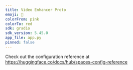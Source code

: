 ```yaml
---
title: Video Enhancer Proto
emoji: 🏃
colorFrom: pink
colorTo: red
sdk: gradio
sdk_version: 5.45.0
app_file: app.py
pinned: false
---
```


Check out the configuration reference at https://huggingface.co/docs/hub/spaces-config-reference
